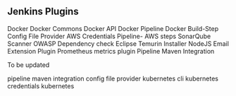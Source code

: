 ## Jenkins Plugins
Docker
Docker Commons
Docker API
Docker Pipeline
Docker Build-Step 
Config File Provider
AWS Credentials
Pipeline- AWS steps
SonarQube Scanner
OWASP Dependency check
Eclipse Temurin Installer
NodeJS
Email Extension Plugin
Prometheus metrics plugin
Pipeline Maven Integration


To be updated

pipeline maven integration
config file provider
kubernetes cli
kubernetes credentials 
kubernetes